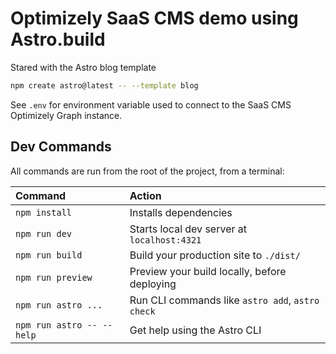 # Optimizely SaaS CMS demo using Astro.build

Stared with the Astro blog template 

```sh
npm create astro@latest -- --template blog
```

See `.env` for environment variable used to connect to the SaaS CMS Optimizely Graph instance.

## Dev Commands

All commands are run from the root of the project, from a terminal:

| Command                   | Action                                           |
| :------------------------ | :----------------------------------------------- |
| `npm install`             | Installs dependencies                            |
| `npm run dev`             | Starts local dev server at `localhost:4321`      |
| `npm run build`           | Build your production site to `./dist/`          |
| `npm run preview`         | Preview your build locally, before deploying     |
| `npm run astro ...`       | Run CLI commands like `astro add`, `astro check` |
| `npm run astro -- --help` | Get help using the Astro CLI                     |

